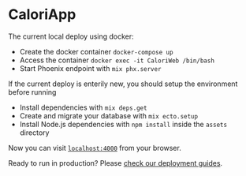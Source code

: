 # CaloriApp

The current local deploy using docker:

  * Create the docker container `docker-compose up`
  * Access the container `docker exec -it CaloriWeb /bin/bash`
  * Start Phoenix endpoint with `mix phx.server`

If the current deploy is enterily new, you should setup the environment before running
  * Install dependencies with `mix deps.get`
  * Create and migrate your database with `mix ecto.setup`
  * Install Node.js dependencies with `npm install` inside the `assets` directory

Now you can visit [`localhost:4000`](http://localhost:4000) from your browser.

Ready to run in production? Please [check our deployment guides](https://hexdocs.pm/phoenix/deployment.html).